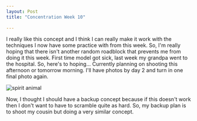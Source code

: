 ```yaml
---
layout: Post
title: "Concentration Week 10"
 
---
```


 

I really like this concept and I think I can really make it work with
the techniques I now have some practice with from this week. So, I'm 
really hoping that there isn't another random roadblock that prevents
me from doing it this week. First time model got sick, last week my
grandpa went to the hospital. So, here's to hoping... Currently planning on shooting
this afternoon or tomorrow morning. I'll have photos by day 2 and turn
in one final photo again.

![spirit animal][animal]

Now, I thought I should have a backup concept because if this doesn't
work then I don't want to have to scramble quite as hard. So, my backup
plan is to shoot my cousin but doing a very similar concept.

[animal]: /assets/img/concentration/6.jpg
